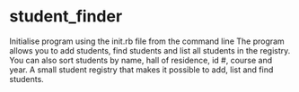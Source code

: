 # student_finder
Initialise program using the init.rb file from the command line
The program allows you to add students, find students and list all students in the registry.
You can also sort students by name, hall of residence, id #, course and year.
A small student registry that makes it possible to add, list and find students.
